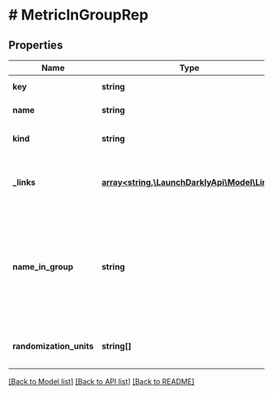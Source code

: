 # # MetricInGroupRep

## Properties

Name | Type | Description | Notes
------------ | ------------- | ------------- | -------------
**key** | **string** | The metric key |
**name** | **string** | The metric name |
**kind** | **string** | The kind of event the metric tracks |
**_links** | [**array<string,\LaunchDarklyApi\Model\Link>**](Link.md) | The location and content type of related resources |
**name_in_group** | **string** | Name of the metric when used within the associated metric group. Can be different from the original name of the metric |
**randomization_units** | **string[]** | The randomization units for the metric | [optional]

[[Back to Model list]](../../README.md#models) [[Back to API list]](../../README.md#endpoints) [[Back to README]](../../README.md)
